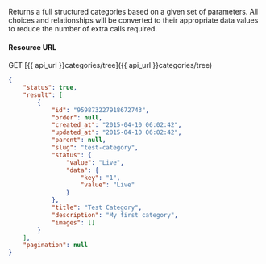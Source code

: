 Returns a full structured categories based on a given set of parameters. All choices and relationships will be converted to their appropriate data values to reduce the number of extra calls required.

#### Resource URL
GET [{{ api_url }}categories/tree]({{ api_url }}categories/tree)

<!--code-->
``` json
{
    "status": true,
    "result": [
        {
            "id": "959873227918672743",
            "order": null,
            "created_at": "2015-04-10 06:02:42",
            "updated_at": "2015-04-10 06:02:42",
            "parent": null,
            "slug": "test-category",
            "status": {
                "value": "Live",
                "data": {
                    "key": "1",
                    "value": "Live"
                }
            },
            "title": "Test Category",
            "description": "My first category",
            "images": []
        }
    ],
    "pagination": null
}
```
<!--/code-->

